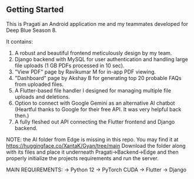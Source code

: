 ## Getting Started

This is Pragati an Android application me and my teammates developed for Deep Blue Season 8.

It contains:
1. A robust and beautiful frontend meticulously design by my team.
4. Django backend with MySQL for user authentication and handling large file uploads (1 GB PDFs processed in 10 sec).
5. "View PDF" page by Ravikumar M for in-app PDF viewing.
6. "Dashboard" page by Akshay B for generating top 20 probable FAQs from uploaded files.
7. A Flutter-based file handler I designed for managing multiple file uploads and deletions.
8. Option to connect with Google Gemini  as an alternative AI chatbot (Heartful thanks to Google for their free API. It was very helpful back then.)
9. A fully fleshed out API connecting the Flutter frontend and Django backend.

NOTE: the AI folder from Edge is missing in this repo. You may find it at https://huggingface.co/XantaK/Gyan/tree/main
Download the folder along with its files and place it underneath Pragati->Backend->Edge and then properly initialize the projects requirements and run the server.

MAIN REQUIREMENTS:
-> Python 12
-> PyTorch CUDA
-> Flutter
-> Django

